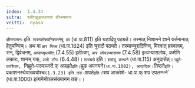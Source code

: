 ```yaml
---
index:  1.4.34
sutra:  श्लीघह्नुङ्स्थाशपां ज्ञीप्स्यमानः
vritti:  nyasa
---
```


`ज्ञीप्स्यमानः` इति. `मारणतोषणनिशामनेषु ज्ञा` (धा.पा.811) इति घटादिषु पठ्यते। तस्मात् निशामने ज्ञाने वर्त्तमानात् हेतुमण्णिच्। अथ वा `ज्ञप मिच्च` (धा.पा.1624) इति चुरादौ पठ्यते। तस्माच्चुरादिणिच्, मित्त्वात् ह्रस्वत्वम्, सन्, द्विर्वचनम्, `आप्ज्ञप्यृधामीत्` (7.4.55) इतीत्वम्, `अत्र लोपऽभ्यासस्य` (7.4.58) इत्यभ्यासलोपः, कर्मणि लकारः, शानच् यक्, `अतो लोपः` (6.4.48)। `श्लाघते` इति। `श्लाघु कत्थने` (धा.पा.115) अनुदात्तेत्। `प्ह्नुते- काशिका, `निह्नुते-पदमञ्जरी.फ् अपह्नते` इति। `ह्नुङ अपनयने` (धा.पा.1082), आदादिकः। `तिष्ठते` इति। `प्रकाशनस्थेयाख्ययोश्च` (1.3.23) इति तङ। `शपते` इति। `प्शप आक्रोशे- धा.पा.फ् शप उपलम्भने` (धा.पा.1000) इत्यनेनोपलसंख्यानन तङ।।

